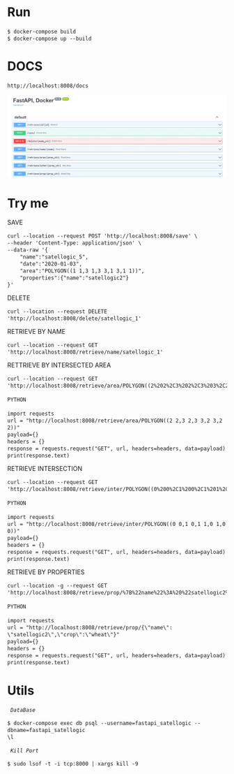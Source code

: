 

# Run

```properties
$ docker-compose build
$ docker-compose up --build
```

# DOCS
```
http://localhost:8008/docs
```
![alt text](Captura.JPG)


# Try me

SAVE 

```properties
curl --location --request POST 'http://localhost:8008/save' \
--header 'Content-Type: application/json' \
--data-raw '{
    "name":"satellogic_5",
    "date":"2020-01-03",
    "area":"POLYGON((1 1,3 1,3 3,1 3,1 1))",
    "properties":{"name":"satellogic2"}
}'
```
DELETE

```properties
curl --location --request DELETE 'http://localhost:8008/delete/satellogic_1'
```
RETRIEVE BY NAME
```properties
curl --location --request GET 'http://localhost:8008/retrieve/name/satellogic_1'
```
RETTRIEVE BY INTERSECTED AREA
```properties
curl --location --request GET 'http://localhost:8008/retrieve/area/POLYGON((2%202%2C3%202%2C3%203%2C2%203%2C2%202))'

PYTHON

import requests
url = "http://localhost:8008/retrieve/area/POLYGON((2 2,3 2,3 3,2 3,2 2))"
payload={}
headers = {}
response = requests.request("GET", url, headers=headers, data=payload)
print(response.text)
```
RETRIEVE INTERSECTION
```properties
curl --location --request GET 'http://localhost:8008/retrieve/inter/POLYGON((0%200%2C1%200%2C1%201%2C0%201%2C0%200))'

PYTHON

import requests
url = "http://localhost:8008/retrieve/inter/POLYGON((0 0,1 0,1 1,0 1,0 0))"
payload={}
headers = {}
response = requests.request("GET", url, headers=headers, data=payload)
print(response.text)
```

RETRIEVE BY PROPERTIES
```properties
curl --location -g --request GET 'http://localhost:8008/retrieve/prop/%7B%22name%22%3A%20%22satellogic2%22%2C%22crop%22%3A%22wheat%22%7D'

PYTHON

import requests
url = "http://localhost:8008/retrieve/prop/{\"name\": \"satellogic2\",\"crop\":\"wheat\"}"
payload={}
headers = {}
response = requests.request("GET", url, headers=headers, data=payload)
print(response.text)

```



# Utils


<code> <i>DataBase</i> </code>

```properties
$ docker-compose exec db psql --username=fastapi_satellogic --dbname=fastapi_satellogic
\l
```

<code> <i>Kill Port</i> </code>

```properties
$ sudo lsof -t -i tcp:8000 | xargs kill -9
```

